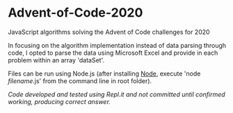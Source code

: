 # Advent-of-Code-2020
JavaScript algorithms solving the Advent of Code challenges for 2020

In focusing on the algorithm implementation instead of data parsing through code, I opted to parse the data using Microsoft Excel and provide in each problem within an array 'dataSet'.

Files can be run using Node.js (after installing [Node](https://nodejs.org/en/), execute 'node *filename*.js' from the command line in root folder).



*Code developed and tested using Repl.it and not committed until confirmed working, producing correct answer.*
